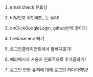 1. email check 유효성
2. 비밀번호 확인에만, 눈 둘다!
3. onClickGoogleLogin, github반복 줄이기
4. firebase env 빼기

5. 로그인클라이언트에서 폼빼지않기!
6. 에러메시지 사용자 친화적으로 후가공하기!
7. 로그인 안한 유저에 대해 로그인 리다이렉팅!